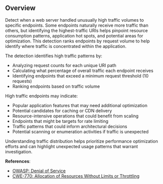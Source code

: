 ## Overview

Detect when a web server handled unusually high traffic volumes to specific endpoints. Some endpoints naturally receive more traffic than others, but identifying the highest-traffic URIs helps pinpoint resource consumption patterns, application hot spots, and potential areas for optimization. This detection ranks endpoints by request volume to help identify where traffic is concentrated within the application.

The detection identifies high traffic patterns by:
- Analyzing request counts for each unique URI path
- Calculating what percentage of overall traffic each endpoint receives
- Identifying endpoints that exceed a minimum request threshold (10 requests)
- Ranking endpoints based on traffic volume

High traffic endpoints may indicate:
- Popular application features that may need additional optimization
- Potential candidates for caching or CDN delivery
- Resource-intensive operations that could benefit from scaling
- Endpoints that might be targets for rate limiting
- Traffic patterns that could inform architectural decisions
- Potential scanning or enumeration activities if traffic is unexpected

Understanding traffic distribution helps prioritize performance optimization efforts and can highlight unexpected usage patterns that warrant investigation.

**References**:
- [OWASP: Denial of Service](https://owasp.org/www-community/attacks/Denial_of_Service)
- [CWE-770: Allocation of Resources Without Limits or Throttling](https://cwe.mitre.org/data/definitions/770.html)